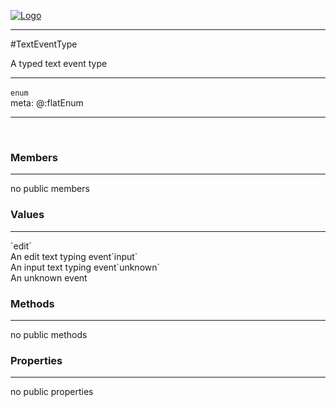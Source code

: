
[![Logo](../../../images/logo.png)](../../../api/index.html)

---



#TextEventType

A typed text event type

---

`enum`
<span class="meta">
<br/>meta: @:flatEnum
</span>


---

&nbsp;
&nbsp;

<h3>Members</h3> <hr/>no public members<h3>Values</h3> <hr/><span class="member signature apipage">`edit`<br/> </span>
        <span class="small_desc_flat">An edit text typing event</span><span class="member signature apipage">`input`<br/> </span>
        <span class="small_desc_flat">An input text typing event</span><span class="member signature apipage">`unknown`<br/> </span>
        <span class="small_desc_flat">An unknown event</span>

<h3>Methods</h3> <hr/>no public methods

<h3>Properties</h3> <hr/>no public properties

&nbsp;
&nbsp;
&nbsp;